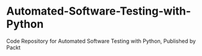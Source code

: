 


# Automated-Software-Testing-with-Python
Code Repository for Automated Software Testing with Python, Published by Packt
